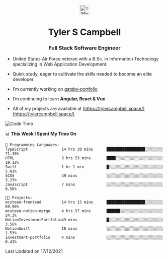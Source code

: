 <p align="center">
<a href="https://www.linkedin.com/in/t36campbell" target="blank"><img align="center" src="https://ik.imagekit.io/t36campbell/Portfolio/linkedin.png.original_m8bbGgPh6.png" alt="t36campbell" height="30" width="30" /></a>
</p>
<h1 align="center">Tyler S Campbell</h1>
<h3 align="center">Full Stack Software Engineer</h3>

* United States Air Force veteran with a B.Sc. in Information Technology specializing in Web Application Development. 

* Quick study, eager to cultivate the skills needed to become an elite developer.

* I’m currently working on [gatsby-portfolio](https://github.com/t36campbell/gatsby-portfolio)

* I’m continuing to learn **Angular, React & Vue**

* All of my projects are available at [https://tylercampbell.space/](https://tylercampbell.space/)

<!--START_SECTION:waka-->
![Code Time](http://img.shields.io/badge/Code%20Time-1%2C287%20hrs%2050%20mins-blue)

📊 **This Week I Spent My Time On** 

```text
💬 Programming Languages: 
TypeScript               14 hrs 30 mins      █████████████████░░░░░░░░   71.16% 
HTML                     3 hrs 53 mins       ████░░░░░░░░░░░░░░░░░░░░░   19.12% 
Swift                    1 hr 1 min          █░░░░░░░░░░░░░░░░░░░░░░░░   5.01% 
SCSS                     39 mins             ░░░░░░░░░░░░░░░░░░░░░░░░░   3.23% 
JavaScript               7 mins              ░░░░░░░░░░░░░░░░░░░░░░░░░   0.58%

🐱‍💻 Projects: 
mcsteen-frontend         14 hrs 15 mins      █████████████████░░░░░░░░   69.96% 
mcsteen-notion-merge     4 hrs 57 mins       ██████░░░░░░░░░░░░░░░░░░░   24.3% 
NotionInvestmentPortfolio43 mins             █░░░░░░░░░░░░░░░░░░░░░░░░   3.56% 
NotionSwift              18 mins             ░░░░░░░░░░░░░░░░░░░░░░░░░   1.53% 
investment-portfolio     4 mins              ░░░░░░░░░░░░░░░░░░░░░░░░░   0.41%

```


 Last Updated on 17/12/2021
<!--END_SECTION:waka-->
